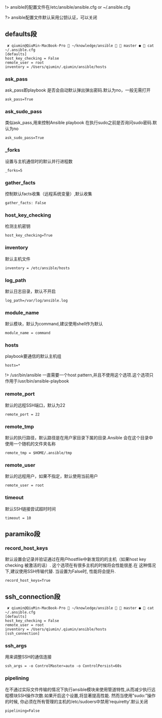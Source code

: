 !>  ansible的配置文件在/etc/ansible/ansible.cfg or ~/.ansible.cfg

?> ansible配置文件默认采用公钥认证，可以关闭

## defaults段
```
 ✘ qiumin@QiuMin-MacBook-Pro  ~/knowledge/ansible   master ●  cat ~/.ansible.cfg
[defaults]
host_key_checking = False
remote_user = root
inventory = /Users/qiumin/.qiumin/ansible/hosts
```

### ask_pass
ask_pass即playbook 是否会自动默认弹出弹出密码.默认为no，一般无需打开
```
ask_pass=True
```

### ask_sudo_pass
类似ask_pass,用来控制Ansible playbook 在执行sudo之前是否询问sudo密码.默认为no
```
ask_sudo_pass=True
```

### _forks
设置与主机通信时的默认并行进程数
```
_forks=5
```

### gather_facts
控制默认facts收集（远程系统变量）,默认收集
```
gather_facts: False
```

### host_key_checking
检测主机密钥
```
host_key_checking=True
```

### inventory
默认主机文件
```
inventory = /etc/ansible/hosts
```

### log_path
默认日志目录，默认不开启
```
log_path=/var/log/ansible.log
```

### module_name
默认模块，默认为command,建议使用shell作为默认
```
module_name = command
```

### hosts
playbook要通信的默认主机组
```
hosts=*
```
!> /usr/bin/ansible 一直需要一个host pattern,并且不使用这个选项.这个选项只作用于/usr/bin/ansible-playbook

### remote_port
默认的远程SSH端口，默认为22
```
remote_port = 22
```

### remote_tmp
默认的执行路径，默认路径是在用户家目录下属的目录.Ansible 会在这个目录中使用一个随机的文件夹名称
```
remote_tmp = $HOME/.ansible/tmp
```

### remote_user
默认的远程用户，如果不指定，默认使用当前用户
```
remote_user = root
```

### timeout
默认SSH链接尝试超时时间
```
timeout = 10
```

## paramiko段
### record_host_keys
默认设置会记录并验证通过在用户hostfile中新发现的的主机（如果host key checking 被激活的话）. 这个选项在有很多主机的时候将会性能很差.在 这种情况下,建议使用SSH传输代替. 当设置为False时, 性能将会提升.
```
record_host_keys=True
```

## ssh_connection段

```
 ✘ qiumin@QiuMin-MacBook-Pro  ~/knowledge/ansible   master ●  cat ~/.ansible.cfg
[defaults]
host_key_checking = False
remote_user = root
inventory = /Users/qiumin/.qiumin/ansible/hosts
[ssh_connection]

```

### ssh_args
用来调整SSH的通信连接
```
ssh_args = -o ControlMaster=auto -o ControlPersist=60s
```

### pipelining
在不通过实际文件传输的情况下执行ansible模块来使用管道特性,从而减少执行远程模块SSH操作次数.如果开启这个设置,将显著提高性能. 然而当使用”sudo:”操作的时候, 你必须在所有管理的主机的/etc/sudoers中禁用’requiretty’.默认关闭
```
pipelining=False
```














